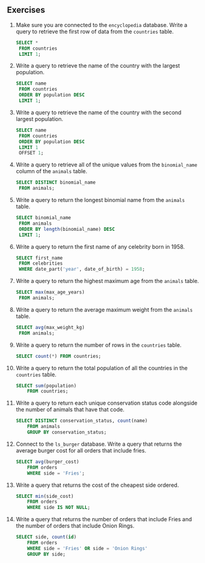 ## Exercises

1. Make sure you are connected to the `encyclopedia` database. Write a query to retrieve the first row of data from the `countries` table.

   ```sql
   SELECT *
   	FROM countries
   	LIMIT 1;
   ```

   

2. Write a query to retrieve the name of the country with the largest population.

   ```sql
   SELECT name
   	FROM countries
   	ORDER BY population DESC
   	LIMIT 1;
   ```

   

3. Write a query to retrieve the name of the country with the second largest population.

   ```sql
   SELECT name
   	FROM countries
   	ORDER BY population DESC
   	LIMIT 1
   	OFFSET 1;
   ```

   

4. Write a query to retrieve all of the unique values from the `binomial_name` column of the `animals` table.

   ```sql
   SELECT DISTINCT binomial_name
   	FROM animals;
   ```

   

5. Write a query to return the longest binomial name from the `animals` table.

   ```sql
   SELECT binomial_name
   	FROM animals
   	ORDER BY length(binomial_name) DESC
   	LIMIT 1;
   ```

   

6. Write a query to return the first name of any celebrity born in 1958.

   ```sql
   SELECT first_name
   	FROM celebrities
   	WHERE date_part('year', date_of_birth) = 1958;
   ```

   

7. Write a query to return the highest maximum age from the `animals` table.

   ```sql
   SELECT max(max_age_years)
   	FROM animals;
   ```

   

8. Write a query to return the average maximum weight from the `animals` table.

   ```sql
   SELECT avg(max_weight_kg)
   	FROM animals;
   ```

   

9. Write a query to return the number of rows in the `countries` table.

   ```sql
   SELECT count(*) FROM countries;
   ```

   

10. Write a query to return the total population of all the countries in the `countries` table.

    ```sql
    SELECT sum(population)
    	FROM countries;
    ```

    

11. Write a query to return each unique conservation status code alongside the number of animals that have that code.

    ```sql
    SELECT DISTINCT conservation_status, count(name)
    	FROM animals
    	GROUP BY conservation_status;
    ```

    

12. Connect to the `ls_burger` database. Write a query that returns the average burger cost for all orders that include fries.

    ```sql
    SELECT avg(burger_cost)
    	FROM orders
    	WHERE side = 'Fries';
    ```

    

13. Write a query that returns the cost of the cheapest side ordered.

    ```sql
    SELECT min(side_cost)
    	FROM orders
    	WHERE side IS NOT NULL;
    ```

    

14. Write a query that returns the number of orders that include Fries and the number of orders that include Onion Rings.

    ```sql
    SELECT side, count(id)
    	FROM orders
    	WHERE side = 'Fries' OR side = 'Onion Rings'
    	GROUP BY side;
    ```

    